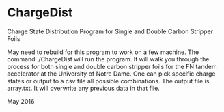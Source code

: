 # ChargeDist
Charge State Distribution Program for Single and Double Carbon Stripper Foils 

May need to rebuild for this program to work on a few machine. 
The command ./ChargeDist will run the program. It will walk you through the process for both single and double carbon stripper foils for the FN tandem accelerator at the University of Notre Dame. One can pick specific charge states or output to a csv file all possible combinations. The output file is array.txt. It will overwrite any previous data in that file. 

May 2016
